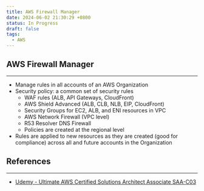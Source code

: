 ```yaml
---
title: AWS Firewall Manager
date: 2024-06-02 21:30:29 +0800
status: In Progress
draft: false
tags:
  - AWS
---
```

## AWS Firewall Manager
---
- Manage rules in all accounts of an AWS Organization
- Security policy: a common set of security rules
	- WAF rules (ALB, API Gateways, CloudFront)
	- AWS Shield Advanced (ALB, CLB, NLB, EIP, CloudFront)
	- Security Groups for EC2, ALB, and ENI resources in VPC
	- AWS Network Firewall (VPC level)
	- R53 Resolver DNS Firewall
	- Policies are created at the regional level
- Rules are applied to new resources as they are created (good for compliance) across all and future accounts in the Organization

## References
---
- [Udemy - Ultimate AWS Certified Solutions Architect Associate SAA-C03](https://www.udemy.com/course/aws-certified-solutions-architect-associate-saa-c03)
